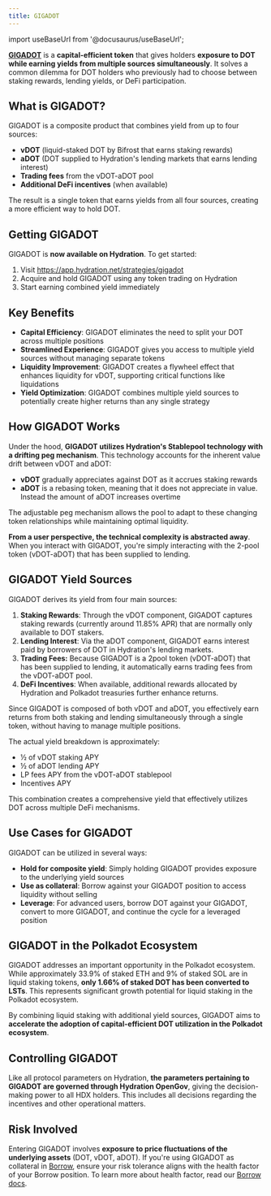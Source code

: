 ```yaml
---
title: GIGADOT
---
```


import useBaseUrl from '@docusaurus/useBaseUrl';

**[GIGADOT](https://app.hydration.net/strategies/gigadot)** is a **capital-efficient token** that gives holders **exposure to DOT while earning yields from multiple sources simultaneously**. It solves a common dilemma for DOT holders who previously had to choose between staking rewards, lending yields, or DeFi participation.

## What is GIGADOT?
GIGADOT is a composite product that combines yield from up to four sources:

- **vDOT** (liquid-staked DOT by Bifrost that earns staking rewards)
- **aDOT** (DOT supplied to Hydration's lending markets that earns lending interest)
- **Trading fees** from the vDOT-aDOT pool
- **Additional DeFi incentives** (when available)

The result is a single token that earns yields from all four sources, creating a more efficient way to hold DOT.

## Getting GIGADOT
GIGADOT is **now available on Hydration**. To get started:

1. Visit https://app.hydration.net/strategies/gigadot
2. Acquire and hold GIGADOT using any token trading on Hydration
3. Start earning combined yield immediately

## Key Benefits
- **Capital Efficiency**: GIGADOT eliminates the need to split your DOT across multiple positions
- **Streamlined Experience**: GIGADOT gives you access to multiple yield sources without managing separate tokens
- **Liquidity Improvement**: GIGADOT creates a flywheel effect that enhances liquidity for vDOT, supporting critical functions like liquidations
- **Yield Optimization**: GIGADOT combines multiple yield sources to potentially create higher returns than any single strategy

## How GIGADOT Works
Under the hood, **GIGADOT utilizes Hydration's Stablepool technology with a drifting peg mechanism**. This technology accounts for the inherent value drift between vDOT and aDOT:

- **vDOT** gradually appreciates against DOT as it accrues staking rewards
- **aDOT**  is a rebasing token, meaning that it does not appreciate in value. Instead the amount of aDOT increases overtime

The adjustable peg mechanism allows the pool to adapt to these changing token relationships while maintaining optimal liquidity.

**From a user perspective, the technical complexity is abstracted away**. When you interact with GIGADOT, you're simply interacting with the 2-pool token (vDOT-aDOT) that has been supplied to lending.

## GIGADOT Yield Sources
GIGADOT derives its yield from four main sources:

1. **Staking Rewards**: Through the vDOT component, GIGADOT captures staking rewards (currently around 11.85% APR) that are normally only available to DOT stakers.
2. **Lending Interest**: Via the aDOT component, GIGADOT earns interest paid by borrowers of DOT in Hydration's lending markets.
3. **Trading Fees:** Because GIGADOT is a 2pool token (vDOT-aDOT) that has been supplied to lending, it automatically earns trading fees from the vDOT-aDOT pool.
4. **DeFi Incentives**: When available, additional rewards allocated by Hydration and Polkadot treasuries further enhance returns.

Since GIGADOT is composed of both vDOT and aDOT, you effectively earn returns from both staking and lending simultaneously through a single token, without having to manage multiple positions.

The actual yield breakdown is approximately:
- ½ of vDOT staking APY
- ½ of aDOT lending APY
- LP fees APY from the vDOT-aDOT stablepool
- Incentives APY

This combination creates a comprehensive yield that effectively utilizes DOT across multiple DeFi mechanisms.

## Use Cases for GIGADOT
GIGADOT can be utilized in several ways:

- **Hold for composite yield**: Simply holding GIGADOT provides exposure to the underlying yield sources
- **Use as collateral**: Borrow against your GIGADOT position to access liquidity without selling
- **Leverage**: For advanced users, borrow DOT against your GIGADOT, convert to more GIGADOT, and continue the cycle for a leveraged position

## GIGADOT in the Polkadot Ecosystem
GIGADOT addresses an important opportunity in the Polkadot ecosystem. While approximately 33.9% of staked ETH and 9% of staked SOL are in liquid staking tokens, **only 1.66% of staked DOT has been converted to LSTs**. This represents significant growth potential for liquid staking in the Polkadot ecosystem.

By combining liquid staking with additional yield sources, GIGADOT aims to **accelerate the adoption of capital-efficient DOT utilization in the Polkadot ecosystem**.

## Controlling GIGADOT
Like all protocol parameters on Hydration, **the parameters pertaining to GIGADOT are governed through Hydration OpenGov**, giving the decision-making power to all HDX holders. This includes all decisions regarding the incentives and other operational matters.

## Risk Involved
Entering GIGADOT involves **exposure to price fluctuations of the underlying assets** (DOT, vDOT, aDOT). If you're using GIGADOT as collateral in [Borrow](https://app.hydration.net/borrow/markets), ensure your risk tolerance aligns with the health factor of your Borrow position. To learn more about health factor, read our [Borrow docs](/products/borrowing).